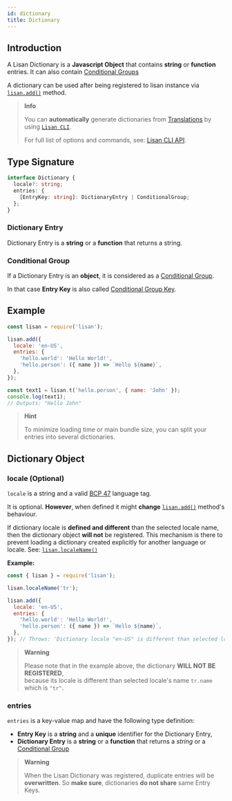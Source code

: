 ```yaml
---
id: dictionary
title: Dictionary
---
```


## Introduction

A Lisan Dictionary is a **Javascript Object**
that contains **string** or **function** entries.
It can also contain [Conditional Groups](/docs/conditional-groups)

A dictionary can be used after being
registered to lisan instance via
[`lisan.add()`](/docs/full-api-reference#lisanadd) method.

<div class="info-block">

> **Info**
>
> You can **automatically** generate dictionaries
> from [Translations](docs/translations)
> by using [`Lisan CLI`](docs/what-is-lisan-cli).
>
> For full list of options and commands, see: [Lisan CLI API](/docs/lisan-cli).

</div>

## Type Signature

```ts
interface Dictionary {
  locale?: string;
  entries: {
    [EntryKey: string]: DictionaryEntry | ConditionalGroup;
  };
}
```

### Dictionary Entry

Dictionary Entry is a **string**
or a **function** that returns a string.

### Conditional Group

If a Dictionary Entry is an **object**,
it is considered as a [Conditional Group](/docs/conditional-groups).

In that case **Entry Key** is also called [Conditional Group Key](/docs/conditional-groups#conditional-group-key).

## Example

```js
const lisan = require('lisan');

lisan.add({
  locale: 'en-US',
  entries: {
    'hello.world': 'Hello World!',
    'hello.person': ({ name }) => `Hello ${name}`,
  },
});

const text1 = lisan.t('hello.person', { name: 'John' });
console.log(text1);
// Outputs: "Hello John"
```

<div class="hint-block">

> **Hint**
>
> To minimize loading time or main bundle size, you can split
> your entries into several dictionaries.

</div>

## Dictionary Object

### locale (Optional)

`locale` is a string and a valid [BCP 47](https://tools.ietf.org/html/bcp47)
language tag.

It is optional. **However**, when defined it might **change** [`lisan.add()`](/docs/full-api-reference#lisanadddictionary)
method's behaviour.

If dictionary locale is **defined and different** than
the selected locale name, then
the dictionary object **will not** be registered.
This mechanism is there to prevent
loading a dictionary created explicitly
for another language or locale. See: [`lisan.localeName()`](/docs/full-api-reference#lisanlocalenamename)<br>

**Example:**

```js
const { lisan } = require('lisan');

lisan.localeName('tr');

lisan.add({
  locale: 'en-US',
  entries: {
    'hello.world': 'Hello World!',
    'hello.person': ({ name }) => `Hello ${name}`,
  },
}); // Throws: 'Dictionary locale "en-US" is different than selected locale "tr"'
```

<div class="warning-block">

> **Warning**
>
> Please note that in the example above,
> the dictionary **WILL NOT BE REGISTERED**, <br>
> because its locale is different
> than selected locale's name `tr.name` which is `"tr"`.

</div>

### entries

`entries` is a key-value map and have the following type definition:

- **Entry Key** is a **string** and a **unique** identifier for the Dictionary Entry,
- **Dictionary Entry** is a **string**
  or a **function** that returns a _string_
  or a [Conditional Group](#conditional-group)

<div class="warning-block">

> **Warning**
>
> When the Lisan Dictionary was registered, duplicate entries will be **overwritten**.
> So **make sure**, dictionaries **do not share** same Entry Keys.

</div>
